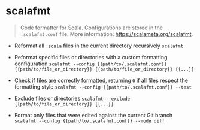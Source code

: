 # scalafmt
> Code formatter for Scala.
> Configurations are stored in the `.scalafmt.conf` file.
> More information: <https://scalameta.org/scalafmt>.

- Reformat all `.scala` files in the current directory recursively
`scalafmt`

- Reformat specific files or directories with a custom formatting configuration
`scalafmt --config {{path/to/.scalafmt.conf}} {{path/to/file_or_directory}} {{path/to/file_or_directory}} {{...}}`

- Check if files are correctly formatted, returning `0` if all files respect the formatting style
`scalafmt --config {{path/to/.scalafmt.conf}} --test`

- Exclude files or directories
`scalafmt --exclude {{path/to/file_or_directory}} {{...}}`

- Format only files that were edited against the current Git branch
`scalafmt --config {{path/to/.scalafmt.conf}} --mode diff`
